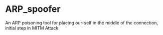 # ARP_spoofer
An ARP poisoning tool for placing our-self in the middle of the connection, initial step in MITM Attack